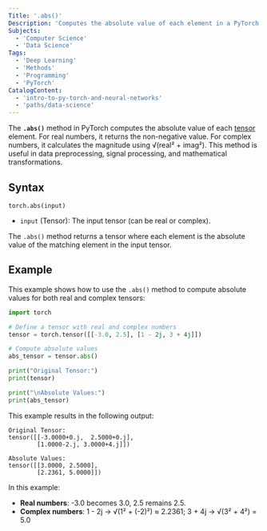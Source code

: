 ```yaml
---
Title: '.abs()'
Description: 'Computes the absolute value of each element in a PyTorch tensor, returning the magnitude for complex numbers.'
Subjects:
  - 'Computer Science'
  - 'Data Science'
Tags:
  - 'Deep Learning'
  - 'Methods'
  - 'Programming'
  - 'PyTorch'
CatalogContent:
  - 'intro-to-py-torch-and-neural-networks'
  - 'paths/data-science'
---
```


The **`.abs()`** method in PyTorch computes the absolute value of each [tensor](https://www.codecademy.com/resources/docs/pytorch/tensors) element. For real numbers, it returns the non-negative value. For complex numbers, it calculates the magnitude using √(real² + imag²). This method is useful in data preprocessing, signal processing, and mathematical transformations.

## Syntax

```pseudo
torch.abs(input)
```

- `input` (Tensor): The input tensor (can be real or complex).

The `.abs()` method returns a tensor where each element is the absolute value of the matching element in the input tensor.

## Example

This example shows how to use the `.abs()` method to compute absolute values for both real and complex tensors:

```py
import torch

# Define a tensor with real and complex numbers
tensor = torch.tensor([[-3.0, 2.5], [1 - 2j, 3 + 4j]])

# Compute absolute values
abs_tensor = tensor.abs()

print("Original Tensor:")
print(tensor)

print("\nAbsolute Values:")
print(abs_tensor)
```

This example results in the following output:

```shell
Original Tensor:
tensor([[-3.0000+0.j,  2.5000+0.j],
        [1.0000-2.j, 3.0000+4.j]])

Absolute Values:
tensor([[3.0000, 2.5000],
        [2.2361, 5.0000]])
```

In this example:

- **Real numbers**: -3.0 becomes 3.0, 2.5 remains 2.5.
- **Complex numbers**: 1 - 2j → √(1² + (-2)²) ≈ 2.2361; 3 + 4j → √(3² + 4²) = 5.0
